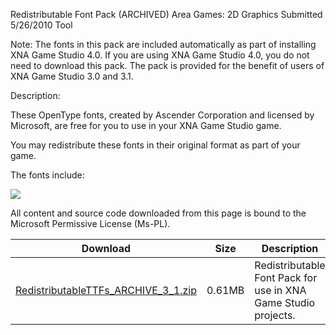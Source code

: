 Redistributable Font Pack (ARCHIVED)
Area
Games: 2D Graphics
Submitted
5/26/2010
Tool

Note: The fonts in this pack are included automatically as part of installing XNA Game Studio 4.0. If you are using XNA Game Studio 4.0, you do not need to download this pack. The pack is provided for the benefit of users of XNA Game Studio 3.0 and 3.1.

Description:

These OpenType fonts, created by Ascender Corporation and licensed by Microsoft, are free for you to use in your XNA Game Studio game.

You may redistribute these fonts in their original format as part of your game.

The fonts include:

![](https://github.com/nkast/XNAGameStudio/blob/master/Images/redistfonts.png)



All content and source code downloaded from this page is bound to the Microsoft Permissive License (Ms-PL).

Download | Size | Description
---|---|---|
[RedistributableTTFs_ARCHIVE_3_1.zip](https://github.com/nkast/XNAGameStudio/blob/master/Samples/RedistributableTTFs_ARCHIVE_3_1.zip?raw=true) | 0.61MB | Redistributable Font Pack for use in XNA Game Studio projects. 